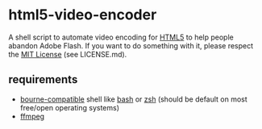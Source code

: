 html5-video-encoder
===================

A shell script to automate video encoding for [HTML5](http://en.wikipedia.org/wiki/HTML5)
to help people abandon Adobe Flash. If you want to do something with it, please
respect the [MIT License](http://en.wikipedia.org/wiki/MIT_License) (see LICENSE.md).

requirements
------------
* [bourne-compatible](http://en.wikipedia.org/wiki/Bourne_shell) shell like [bash](http://www.gnu.org/software/bash/) or [zsh](http://www.zsh.org/) (should be default on most free/open operating systems)
* [ffmpeg](http://ffmpeg.org/)